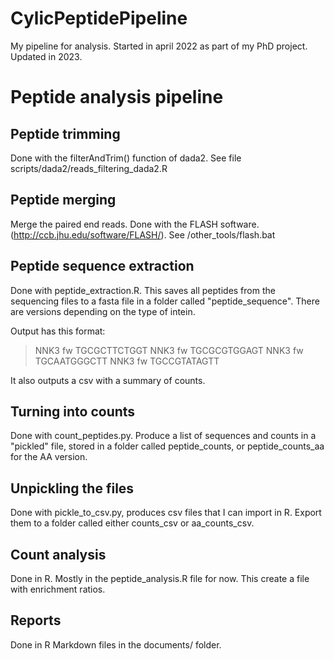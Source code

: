# CylicPeptidePipeline

My pipeline for analysis. Started in april 2022 as part of my PhD project. Updated in 2023. 

# Peptide analysis pipeline

## Peptide trimming
Done with the filterAndTrim() function of dada2. See file scripts/dada2/reads_filtering_dada2.R

## Peptide merging
Merge the paired end reads. Done with the FLASH software. (http://ccb.jhu.edu/software/FLASH/). See /other_tools/flash.bat

## Peptide sequence extraction

Done with peptide_extraction.R. This saves all peptides from the sequencing files to a fasta file in a folder called "peptide_sequence". There are versions depending on the type of intein.

Output has this format: 
>NNK3 fw
TGCGCTTCTGGT
>NNK3 fw
TGCGCGTGGAGT
>NNK3 fw
TGCAATGGGCTT
>NNK3 fw
TGCCGTATAGTT

It also outputs a csv with a summary of counts.

## Turning into counts

Done with count_peptides.py. Produce a list of sequences and counts in a "pickled" file, stored in a folder called peptide_counts, or peptide_counts_aa for the AA version.

## Unpickling the files

Done with pickle_to_csv.py, produces csv files that I can import in R. Export them to a folder called either counts_csv or aa_counts_csv.

## Count analysis

Done in R. Mostly in the peptide_analysis.R file for now. This create a file with enrichment ratios.

## Reports

Done in R Markdown files in the documents/ folder.

